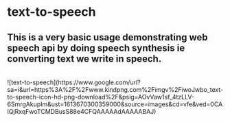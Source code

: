 # text-to-speech
## This is a very basic usage demonstrating web speech api by doing speech synthesis ie converting text we write in speech.
<br />
![text-to-speech](https://www.google.com/url?sa=i&url=https%3A%2F%2Fwww.kindpng.com%2Fimgv%2FiwoJwbo_text-to-speech-icon-hd-png-download%2F&psig=AOvVaw1sf_4tzLLV-6SmrgAkupIm&ust=1613670300359000&source=images&cd=vfe&ved=0CAIQjRxqFwoTCMDBusS88e4CFQAAAAAdAAAAABAJ)

